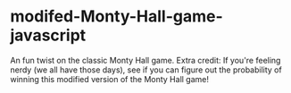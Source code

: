 # modifed-Monty-Hall-game-javascript
An fun twist on the classic Monty Hall game. Extra credit: If you're feeling nerdy (we all have those days), see if you can figure out the probability of winning this modified version of the Monty Hall game!
